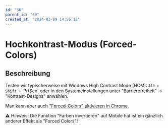 ```yaml
---
id: "36"
parent_id: "60"
created_at: "2024-03-09 14:56:12"
---
```


# Hochkontrast-Modus (Forced-Colors)

## Beschreibung

Testen wir typischerweise mit Windows High Contrast Mode (HCM): `Alt` + `Shift + `PrtScn` oder in den Systemeinstellungen unter "Barrierefreiheit" → "Kontrast-Designs" anwählen.

Man kann aber auch ["Forced-Colors" aktivieren in Chrome](https://developer.chrome.com/docs/devtools/rendering/emulate-css?hl=de#emulate_css_media_feature_forced-colors).

⚠️ Hinweis: Die Funktion "Farben invertieren" auf Mobile hat ist ein gänzlich anderer Effekt als "Forced Colors"!